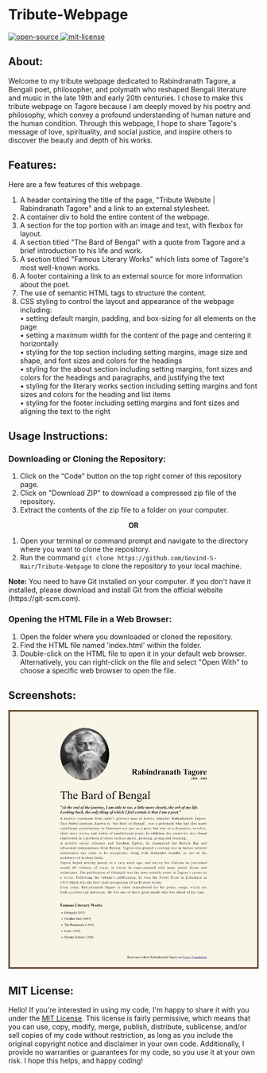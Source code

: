# Tribute-Webpage
<div align="left">
   <a href="https://opensource.org/osd">
      <img src="https://github.com/Govind-S-Nair/AssetVault/blob/main/Badges/open-source.svg" alt="open-source"/>
   </a>
   <a href="https://opensource.org/license/mit/">
      <img src="https://github.com/Govind-S-Nair/AssetVault/blob/main/Badges/License-MIT-green.svg" alt="mit-license"/>
   </a>
</div>

## About:
Welcome to my tribute webpage dedicated to Rabindranath Tagore, a Bengali poet, philosopher, and polymath who reshaped Bengali literature and music in the late 19th and early 20th centuries. I chose to make this tribute webpage on Tagore because I am deeply moved by his poetry and philosophy, which convey a profound understanding of human nature and the human condition. Through this webpage, I hope to share Tagore's message of love, spirituality, and social justice, and inspire others to discover the beauty and depth of his works.

## Features: 
Here are a few features of this webpage.
1. A header containing the title of the page, "Tribute Website | Rabindranath Tagore" and a link to an external stylesheet.
2. A container div to hold the entire content of the webpage.
3. A section for the top portion with an image and text, with flexbox for layout.
4. A section titled "The Bard of Bengal" with a quote from Tagore and a brief introduction to his life and work.
5. A section titled "Famous Literary Works" which lists some of Tagore's most well-known works.
6. A footer containing a link to an external source for more information about the poet.
7. The use of semantic HTML tags to structure the content.
8. CSS styling to control the layout and appearance of the webpage including: <br>
   • setting default margin, padding, and box-sizing for all elements on the page <br>
   • setting a maximum width for the content of the page and centering it horizontally <br>
   • styling for the top section including setting margins, image size and shape, and font sizes and colors for the headings <br>
   • styling for the about section including setting margins, font sizes and colors for the headings and paragraphs, and justifying the text <br>
   • styling for the literary works section including setting margins and font sizes and colors for the heading and list items <br>
   • styling for the footer including setting margins and font sizes and aligning the text to the right 

## Usage Instructions:

### Downloading or Cloning the Repository:
1. Click on the "Code" button on the top right corner of this repository page.
2. Click on "Download ZIP" to download a compressed zip file of the repository.
3. Extract the contents of the zip file to a folder on your computer.

<p align="center"><b> OR </b></p>

1. Open your terminal or command prompt and navigate to the directory where you want to clone the repository.
2. Run the command `git clone https://github.com/Govind-S-Nair/Tribute-Webpage` to clone the repository to your local machine.
<p><b>Note:</b> You need to have Git installed on your computer. If you don't have it installed, please download and install Git from the official website (https://git-scm.com).</p>

### Opening the HTML File in a Web Browser:
1. Open the folder where you downloaded or cloned the repository.
2. Find the HTML file named 'index.html' within the folder.
3. Double-click on the HTML file to open it in your default web browser. Alternatively, you can right-click on the file and select "Open With" to choose a specific web browser to open the file.

## Screenshots: 
<img src="https://github.com/Govind-S-Nair/Tribute-Webpage/blob/main/images/Screenshot%20001.png" alt="Screenshot"/>

## MIT License: 
Hello! If you're interested in using my code, I'm happy to share it with you under the <a href="https://github.com/Govind-S-Nair/Tribute-Webpage/blob/main/LICENSE">MIT License</a>. This license is fairly permissive, which means that you can use, copy, modify, merge, publish, distribute, sublicense, and/or sell copies of my code without restriction, as long as you include the original copyright notice and disclaimer in your own code. Additionally, I provide no warranties or guarantees for my code, so you use it at your own risk. I hope this helps, and happy coding!
